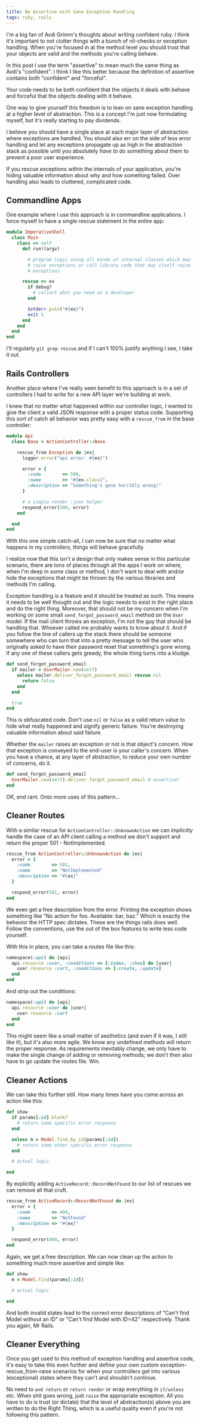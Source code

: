 ```yaml
---
title: Be Assertive with Sane Exception Handling
tags: ruby, rails
---
```


I'm a big fan of Avdi Grimm's thoughts about writing confident ruby. I 
think it's important to not clutter things with a bunch of nil-checks or 
exception handling. When you're focused in at the method level you 
should trust that your objects are valid and the methods you're calling 
behave.

<div class=note>
In this post I use the term "assertive" to mean much the same thing as 
Avdi's "confident". I think I like this better because the definition of 
assertive contains both "confident" and "forceful".

Your code needs to be both confident that the objects it deals with 
behave and forceful that the objects dealing with it behave.
</div>

One way to give yourself this freedom is to lean on sane exception 
handling at a higher level of abstraction. This is a concept I'm just 
now formulating myself, but it's really starting to pay dividends.

I believe you should have a single place at each major layer of 
abstraction where exceptions are handled. You should also err on the 
side of less error handling and let any exceptions propagate up as high 
in the abstraction stack as possible until you absolutely *have to* do 
something about them to prevent a poor user experience.

If you rescue exceptions within the internals of your application, 
you're hiding valuable information about why and how something failed. 
Over handling also leads to cluttered, complicated code.

## Commandline Apps

One example where I use this approach is in commandline applications. I 
force myself to have a single rescue statement in the entire app:

```ruby 
module ImperativeShell
  class Main
    class << self
      def run!(argv)

        # program logic using all kinds of internal classes which may 
        # raise exceptions or call library code that may itself raise 
        # exceptions

      rescue => ex
        if debug?
          # collect what you need as a developer
        end

        $stderr.puts("#{ex}")
        exit 1
      end
    end
  end
end
```

I'll regularly `git grep rescue` and if I can't 100% justify anything I 
see, I take it out.

## Rails Controllers

Another place where I've really seen benefit to this approach is in a 
set of controllers I had to write for a new API layer we're building at 
work.

I knew that no matter what happened within our controller logic, I 
wanted to give the client a valid JSON response with a proper status 
code. Supporting this sort of catch all behavior was pretty easy with a 
`rescue_from` in the base controller:

```ruby 
module Api
  class Base < ActionController::Base

    rescue_from Exception do |ex|
      logger.error("api error: #{ex}")

      error = {
        :code        => 500,
        :name        => "#{ex.class}",
        :description => "Something's gone horribly wrong!"
      }

      # a simple render :json helper
      respond_error(500, error)
    end

  end
end
```

With this one simple catch-all, I can now be sure that no matter what 
happens in my controllers, things will behave gracefully.

I realize now that this isn't a design that only makes sense in this 
particular scenario, there are tons of places through all the apps I 
work on where, when I'm deep in some class or method, I don't want to 
deal with and/or hide the exceptions that might be thrown by the various 
libraries and methods I'm calling.

Exception handling is a feature and it should be treated as such. This 
means it needs to be well thought out and the logic needs to exist in 
the right place and do the right thing. Moreover, that should not be my 
concern when I'm working on some small `send_forgot_password_email` 
method on the `User` model. If the mail client throws an exception, I'm 
not the guy that should be handling that. Whoever called me probably 
wants to know about it. And if you follow the line of callers up the 
stack there should be someone somewhere who can turn that into a pretty 
message to tell the user who originally asked to have their password 
reset that something's gone wrong. If any one of these callers gets 
greedy, the whole thing turns into a kludge.

```ruby 
def send_forgot_password_email
  if mailer = UserMailer.new(self)
    unless mailer.deliver_forgot_password_email rescue nil
      return false
    end
  end

  true
end
```

This is obfuscated code. Don't use `nil` or `false` as a valid return 
value to hide what really happened and signify generic failure. You're 
destroying valuable information about said failure.

Whether the `mailer` raises an exception or not is that object's 
concern. How that exception is conveyed to the end-user is your caller's 
concern. When you have a chance, at any layer of abstraction, to reduce 
your own number of concerns, do it.

```ruby 
def send_forgot_password_email
  UserMailer.new(self).deliver_forgot_password_email # assertive!
end
```

OK, end rant. Onto more uses of this pattern...

## Cleaner Routes

With a similar rescue for `ActionController::UnknownAction` we can 
*implicitly* handle the case of an API client calling a method we don't 
support and return the proper 501 - NotImplemented.

```ruby 
rescue_from ActionController::UnknownAction do |ex|
  error = {
    :code        => 501,
    :name        => "NotImplemented"
    :description => "#{ex}"
  }

  respond_error(501, error)
end
```

We even get a free description from the error. Printing the exception 
shows something like "No action for foo. Available: bar, baz." Which is 
exactly the behavior the HTTP spec dictates. These are the things rails 
does well. Follow the conventions, use the out of the box features to 
write less code yourself.

With this in place, you can take a routes file like this:

```ruby 
namespace(:api) do |api|
  api.resource :user, :conditions => [:index, :show] do |user|
    user.resource :cart, :conditions => [:create, :update]
  end
end
```

And strip out the conditions:

```ruby 
namespace(:api) do |api|
  api.resource :user do |user|
    user.resource :cart
  end
end
```

This might seem like a small matter of aesthetics (and even if it was, I 
still like it), but it's also more agile. We know any undefined methods 
will return the proper response. As requirements inevitably change, we 
only have to make the single change of adding or removing methods; we 
don't then also have to go update the routes file. Win.

## Cleaner Actions

We can take this further still. How many times have you come across an 
action like this:

```ruby 
def show
  if params[:id].blank?
    # return some specific error response
  end

  unless m = Model.find_by_id(params[:id])
    # return some other specific error response
  end

  # actual logic

end
```

By explicitly adding `ActiveRecord::RecordNotFound` to our list of 
rescues we can remove all that cruft.

```ruby 
rescue_from ActiveRecord::RecordNotFound do |ex|
  error = {
    :code        => 404,
    :name        => "NotFound"
    :description => "#{ex}"
  }

  respond_error(404, error)
end
```

Again, we get a free description. We can now clean up the action to 
something much more assertive and simple like:

```ruby 
def show
  m = Model.find(params[:id])

  # actual logic

end
```

And both invalid states lead to the correct error descriptions of "Can't 
find Model without an ID" or "Can't find Model with ID=42" respectively. 
Thank you again, Mr Rails.

## Cleaner Everything

Once you get used to this method of exception handling and assertive 
code, it's easy to take this even further and define your own custom 
exception-rescue_from-raise scenarios for when your controllers get into 
various (exceptional) states where they can't and shouldn't continue.

No need to `and return` or `return render` or wrap everything in 
`if/unless` etc. When shit goes wrong, just `raise` the appropriate 
exception. All you have to do is trust (or dictate) that the level of 
abstraction(s) above you are written to do the Right Thing, which is a 
useful quality even if you're not following this pattern.
